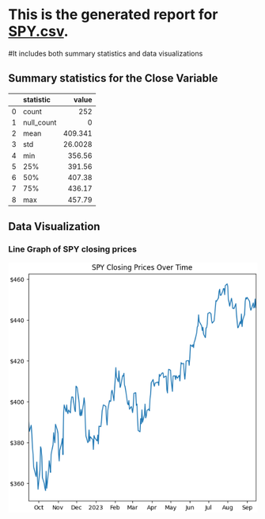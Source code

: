 
# This is the generated report for [SPY.csv](https://github.com/nogibjj/LG-Week2-Pandas/blob/main/SPY.csv).
#It includes both summary statistics and data visualizations

## Summary statistics for the Close Variable

|    | statistic   |    value |
|---:|:------------|---------:|
|  0 | count       | 252      |
|  1 | null_count  |   0      |
|  2 | mean        | 409.341  |
|  3 | std         |  26.0028 |
|  4 | min         | 356.56   |
|  5 | 25%         | 391.56   |
|  6 | 50%         | 407.38   |
|  7 | 75%         | 436.17   |
|  8 | max         | 457.79   |

## Data Visualization

### Line Graph of SPY closing prices
![LineGraph](SPY_Closing.png)

    